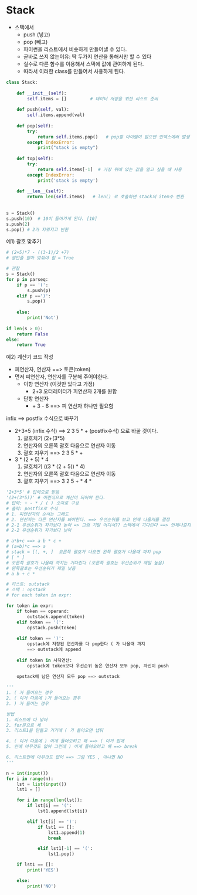 # Stack

- 스택에서
  - push (넣고)
  - pop (빼고)
  - 파이썬을 리스트에서 비슷하게 만들어낼 수 있다.
  - 곧바로 쓰지 않는이유: 딱 두가지 연산을 통해서만 할 수 있다
  - 실수로 다른 함수를 이용해서 스택에 값에 관여하게 된다.
  - 따라서 이러한 class를 만들어서 사용하게 된다.

```python
class Stack:
    
    def __init__(self):
        self.items = []         # 데이터 저장을 위한 리스트 준비
        
    def push(self, val):
        self.items.append(val)
        
    def pop(self):
        try:
            return self.items.pop()   # pop할 아이템이 없으면 인덱스에러 발생
        except IndexError:
            print("stack is empty")
            
    def top(self):
        try:
            return self.items[-1]  # 가장 위에 있는 값을 알고 싶을 때 사용
        except IndexError:
            print('stack is empty')           
            
    def __len__(self):
        return len(self.items)   # len() 로 호출하면 stack의 item수 반환
    
    
s = Stack()
s.push(10)  # 10이 들어가게 된다. [10]
s.push(2)
s.pop() # 2가 지워지고 반환


```



예1) 괄호 맞추기

```python
# (2+5)*7 - ((3-1)/2 +7)
# 쌍인줄 알아 맞춰야 함 = True

# 관찰
s = Stack()
for p in parseq:
    if p == '(':
        s.push(p)
    elif p ==')':
        s.pop()
        
    else:
        print('Not')
    
if len(s > 0):
    return False
else:
    return True
```



예2) 계산기 코드 작성

- 피연산자, 연산자 ==> 토큰(token)
- 먼저 피연산자, 연산자를 구분해 주어야한다.
  - 이항 연산자 (이것만 있다고 가정)
    - 2+3 오터레이터가 피연산자 2개를 원함
  - 단항 연산자
    -  \+ 3 - 6  ==> 피 연산자 하나만 필요함

infix ==> postfix 수식으로 바꾸기

- 2+3*5 (infix 수식)  ==> 2 3 5 * + (postfix수식) 으로 바꿀 것이다.
  1. 괄호치기 (2+(3*5)
  2. 연산자의 오른쪽 괄호 다음으로 연산자 이동
  3. 괄호 지우기 ==>  2 3 5 * +
- 3 * (2 + 5) * 4
  1. 괄호치기 ((3 * (2 + 5)) * 4)
  2. 연산자의 오른쪽 괄호 다음으로 연산자 이동
  3. 괄호 지우기 ==>  3 2 5 + *  4  * 

```python
'2+3*5' # 입력으로 받음
'(2+(3*5))' # 이런식으로 계산이 되어야 한다.
# 입력: + - * / ( ) 숫자로 구성
# 출력: postfix로 수식
# 1. 피연산자의 순서는 그래도
# 2. 연산자는 다른 연산자를 봐야한다. ==> 우선순위를 보고 언제 나올지를 결정
# 2-1 우선순위가 자기보다 높아 => 그럼 기달 어디서?? 스택에서 기다린다 ==> 언제나갈지 결정
# 2-2 우선순위가 자기보다 낮아

# a*b+c ==> a b * c + 
# (a+b)*c ==> a 
# stack = [(, +, ]  오른쪽 괄호가 나오면 왼쪽 괄호가 나올때 까지 pop
# [ * ]
# 오른쪽 괄호가 나올때 까지는 기다린다 (오른쪽 괄호는 우선순위가 제일 높음)
# 왼쪽괄호는 우선순위가 제일 낮음
# a b + c *

# 리스트: outstack
# 스택 : opstack
# for each token in expr:

for token in expr:
    if token == operand:
        outstack.append(token)
    elif token == '(':
        opstack.push(token)
        
    elif token == ')':
        opstack에 저장된 연산자를 다 pop한다 ( 가 나올때 까지
        ==> outstack에 append
    
    elif token in 사칙연산:
        opstack에 token보다 우선순위 높은 연산자 모두 pop, 자신이 push
                                   
    opstack에 남은 연산자 모두 pop ==> outstack                               
```





```python
'''
1. ( 가 들어오는 경우
2. ( 이거 다음에 )가 들어오는 경우
3. ) 가 들어는 경우

방법
1. 리스트에 다 넣어
2. for문으로 세
3. 리스트1을 만들고 거기에 ( 가 들어오면 냅둬

4. ( 이거 다음에 ) 이게 들어오려고 해 ==> ( 이거 없애
5. 안에 아무것도 없어 그런데 ) 이게 들어오려고 해 ==> break

6. 리스트안에 아무것도 없어 ==> 그럼 YES , 아니면 NO
'''

n = int(input())
for i in range(n):
    lst = list(input())
    lst1 = []

    for i in range(len(lst)):
        if lst[i] == '(':
            lst1.append(lst[i])

        elif lst[i] == ')':
            if lst1 == []:
                lst1.append(1)
                break

            elif lst1[-1] == '(':
                lst1.pop()

    if lst1 == []:
        print('YES')

    else:
        print('NO')
```






























